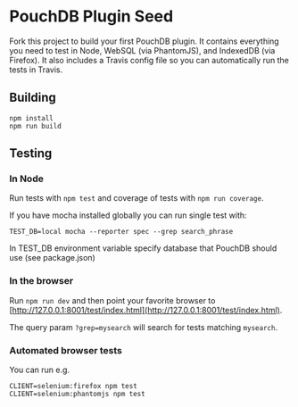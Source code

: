 PouchDB Plugin Seed
=====

Fork this project to build your first PouchDB plugin.  It contains everything you need to test in Node,
WebSQL (via PhantomJS), and IndexedDB (via Firefox).  It also includes a Travis config file so you
can automatically run the tests in Travis.

Building
----
    npm install
    npm run build

Testing
----

### In Node

Run tests with `npm test` and coverage of tests with `npm run coverage`.

If you have mocha installed globally you can run single test with:
```
TEST_DB=local mocha --reporter spec --grep search_phrase
```
In TEST_DB environment variable specify database that PouchDB should use (see package.json)

### In the browser

Run `npm run dev` and then point your favorite browser to [http://127.0.0.1:8001/test/index.html](http://127.0.0.1:8001/test/index.html).

The query param `?grep=mysearch` will search for tests matching `mysearch`.

### Automated browser tests

You can run e.g.

    CLIENT=selenium:firefox npm test
    CLIENT=selenium:phantomjs npm test

